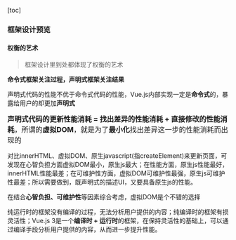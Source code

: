 [toc]

### 框架设计预览

#### 权衡的艺术

> 框架设计里到处都体现了权衡的艺术

**命令式框架关注过程，声明式框架关注结果**

声明式代码的性能不优于命令式代码的性能，Vue.js内部实现一定是**命令式**的，暴露给用户的却更加**声明式**

<font size="3">**声明式代码的更新性能消耗 = 找出差异的性能消耗 + 直接修改的性能消耗**，所谓的**虚拟DOM**，就是为了**最小化**找出差异这一步的性能消耗而出现的</font>

对比innerHTML、虚拟DOM、原生javascript(指createElement)来更新页面，可发现在心智负担方面虚拟DOM最小，原生js最大；在性能方面，原生js性能最好，innerHTML性能最差；在可维护性方面，虚拟DOM可维护性最强，原生js可维护性最差；所以需要做到，既声明式的描述UI，又要具备原生js的性能。

在结合**心智负担、可维护性**等因素综合考虑，虚拟DOM是个不错的选择

纯运行时的框架没有编译的过程，无法分析用户提供的内容；纯编译时的框架有损灵活性；Vue.js 3是一个**编译时 + 运行时**的框架，在保持灵活性的基础上，可以通过编译手段分析用户提供的内容，从而进一步提升性能。


